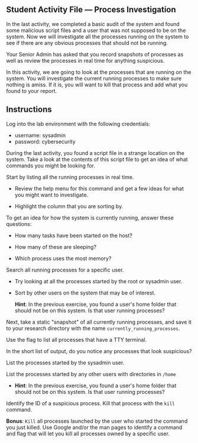 ## Student Activity File — Process Investigation

In the last activity, we completed a basic audit of the system and found some malicious script files and a user that was not supposed to be on the system. Now we will investigate all the processes running on the system to see if there are any obvious processes that should not be running.

Your Senior Admin has asked that you record snapshots of processes as well as review the processes in real time for anything suspicious.

In this activity, we are going to look at the processes that are running on the system. You will investigate the current running processes to make sure nothing is amiss. If it is, you will want to kill that process and add what you found to your report.

## Instructions

Log into the lab environment with the following credentials: 
- username: sysadmin 
- password: cybersecurity

During the last activity, you found a script file in a strange location on the system. Take a look at the contents of this script file to get an idea of what commands you might be looking for.

Start by listing all the running processes in real time.

- Review the help menu for this command and get a few ideas for what you might want to investigate.

- Highlight the column that you are sorting by.

To get an idea for how the system is currently running, answer these questions:

- How many tasks have been started on the host?

- How many of these are sleeping?

- Which process uses the most memory?

Search all running processes for a specific user.

- Try looking at all the processes started by the root or sysadmin user.

- Sort by other users on the system that may be of interest.
  
  **Hint**: In the previous exercise, you found a user's home folder that should not be on this system. Is that user running processes?

Next, take a static "snapshot" of all currently running processes, and save it to your research directory with the name `currently_running_processes`.

Use the flag to list all processes that have a TTY terminal.

In the short list of output, do you notice any processes that look suspicious?

List the processes started by the sysadmin user.

List the processes started by any other users with directories in `/home`
- **Hint**: In the previous exercise, you found a user's home folder that should not be on this system. Is that user running processes?

Identify the ID of a suspicious process. Kill that process with the `kill` command.

**Bonus**: `Kill` all processes launched by the user who started the command you just killed. Use Google and/or the man pages to identify a command and flag that will let you kill all processes owned by a specific user.